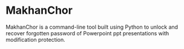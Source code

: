 # MakhanChor
MakhanChor is a command-line tool built using Python to unlock and recover forgotten password of Powerpoint ppt presentations with modification protection.
